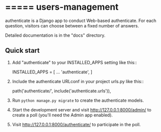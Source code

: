 =====
users-management
=====

authenticate is a Django app to conduct Web-based authenticate. For each question,
visitors can choose between a fixed number of answers.

Detailed documentation is in the "docs" directory.

Quick start
-----------

1. Add "authenticate" to your INSTALLED_APPS setting like this::

    INSTALLED_APPS = [
        ...
        'authenticate',
    ]

2. Include the authenticate URLconf in your project urls.py like this::

    path('authenticate/', include('authenticate.urls')),

3. Run `python manage.py migrate` to create the authenticate models.

4. Start the development server and visit http://127.0.0.1:8000/admin/
   to create a poll (you'll need the Admin app enabled).

5. Visit http://127.0.0.1:8000/authenticate/ to participate in the poll.